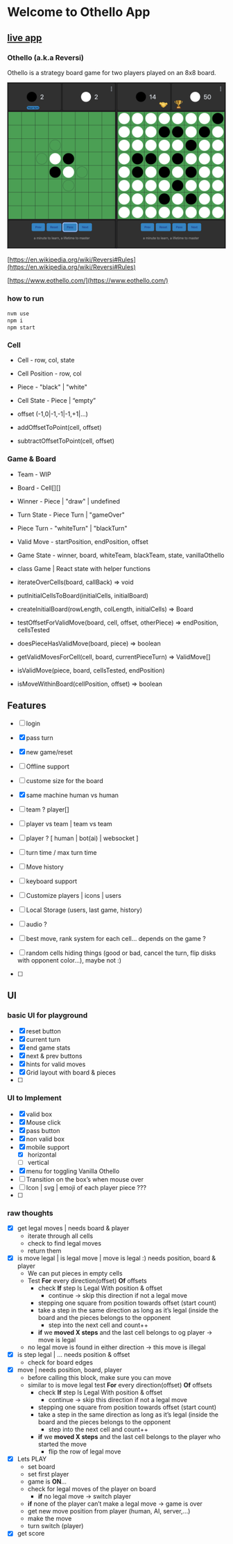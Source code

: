 # Welcome to Othello App

## [live app](https://playothello.netlify.app/)

### Othello (a.k.a Reversi)

Othello is a strategy board game for two players played on an 8x8 board.

![current UI](currentUI.png)

[https://en.wikipedia.org/wiki/Reversi#Rules](https://en.wikipedia.org/wiki/Reversi#Rules)

[https://www.eothello.com/](https://www.eothello.com/)

### how to run

```
nvm use
npm i
npm start
```

### Cell

- Cell - row, col, state
- Cell Position - row, col
- Piece - "black" | "white"
- Cell State - Piece | “empty”

- offset (-1,0|-1,-1|-1,+1|…)

- addOffsetToPoint(cell, offset)
- subtractOffsetToPoint(cell, offset)

### Game & Board

- Team - WIP
- Board - Cell[][]
- Winner - Piece | "draw" | undefined
- Turn State - Piece Turn | "gameOver"
- Piece Turn - "whiteTurn" | "blackTurn"
- Valid Move - startPosition, endPosition, offset
- Game State - winner, board, whiteTeam, blackTeam, state, vanillaOthello

- class Game | React state with helper functions

- iterateOverCells(board, callBack) => void
- putInitialCellsToBoard(initialCells, initialBoard)
- createInitialBoard(rowLength, colLength, initialCells) => Board
- testOffsetForValidMove(board, cell, offset, otherPiece) => endPosition, cellsTested

- doesPieceHasValidMove(board, piece) => boolean
- getValidMovesForCell(cell, board, currentPieceTurn) => ValidMove[]
- isValidMove(piece, board, cellsTested, endPosition)
- isMoveWithinBoard(cellPosition, offset) => boolean

## Features

- [ ] login
- [x] pass turn
- [x] new game/reset
- [ ] Offline support
- [ ] custome size for the board
- [x] same machine human vs human

- [ ] team ? player[]
- [ ] player vs team | team vs team
- [ ] player ? [ human | bot(ai) | websocket ]
- [ ] turn time / max turn time

- [ ] Move history
- [ ] keyboard support
- [ ] Customize players | icons | users
- [ ] Local Storage (users, last game, history)

- [ ] audio ?
- [ ] best move, rank system for each cell… depends on the game ?
- [ ] random cells hiding things (good or bad, cancel the turn, flip disks with opponent color…), maybe not :)
- [ ]

## UI

### basic UI for playground

- [x] reset button
- [x] current turn
- [x] end game stats
- [x] next & prev buttons
- [x] hints for valid moves
- [x] Grid layout with board & pieces
- [ ]

### UI to Implement

- [x] valid box
- [x] Mouse click
- [x] pass button
- [x] non valid box
- [x] mobile support
  - [x] horizontal
  - [ ] vertical
- [x] menu for toggling Vanilla Othello
- [ ] Transition on the box’s when mouse over
- [ ] Icon | svg | emoji of each player piece ???
- [ ]

### raw thoughts

- [x] get legal moves | needs board & player
  - iterate through all cells
  - check to find legal moves
  - return them
- [x] is move legal | is legal move | move is legal :) needs position, board & player
  - We can put pieces in empty cells
  - Test **For** every direction(offset) **Of** offsets
    - check **If** step Is Legal With position & offset
      - continue → skip this direction if not a legal move
    - stepping one square from position towards offset (start count)
    - take a step in the same direction as long as it’s legal (inside the board and the pieces belongs to the opponent
      - step into the next cell and count++
    - **if** we **moved X steps** and the last cell belongs to og player → move is legal
  - no legal move is found in either direction → this move is illegal
- [x] is step legal | … needs position & offset
  - check for board edges
- [x] move | needs position, board, player
  - before calling this block, make sure you can move
  - similar to is move legal test **For** every direction(offset) **Of** offsets
    - check **If** step Is Legal With position & offset
      - continue → skip this direction if not a legal move
    - stepping one square from position towards offset (start count)
    - take a step in the same direction as long as it’s legal (inside the board and the pieces belongs to the opponent
      - step into the next cell and count++
    - **if** we **moved X steps** and the last cell belongs to the player who started the move
      - flip the row of legal move
- [x] Lets PLAY
  - set board
  - set first player
  - game is **ON**…
  - check for legal moves of the player on board
    - **if** no legal move → switch player
  - **if** none of the player can’t make a legal move → game is over
  - get new move position from player (human, AI, server,…)
  - make the move
  - turn switch (player)
- [x] get score
